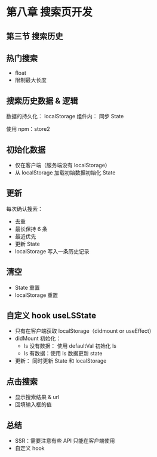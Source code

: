 # 第八章 搜索页开发

## 第三节 搜索历史

## 热门搜索

- float
- 限制最大长度

## 搜索历史数据 & 逻辑

数据的持久化： localStorage
组件内： 同步 State

使用 npm：store2

## 初始化数据

- 仅在客户端（服务端没有 localStorage）
- 从 localStorage 加载初始数据初始化 State

## 更新

每次确认搜索：

- 去重
- 最长保持 6 条
- 最近优先
- 更新 State
- localStorage 写入一条历史记录

## 清空

- State 重置
- localStorage 重置

## 自定义 hook useLSState

- 只有在客户端获取 localStorage（didmount or useEffect）
- didMount 初始化：
  - ls 没有数据： 使用 defaultVal 初始化 ls
  - ls 有数据：使用 ls 数据更新 state
- 更新： 同时更新 State 和 localStorage

## 点击搜索

- 显示搜索结果 & url
- 回填输入框的值

## 总结

- SSR：需要注意有些 API 只能在客户端使用
- 自定义 hook
